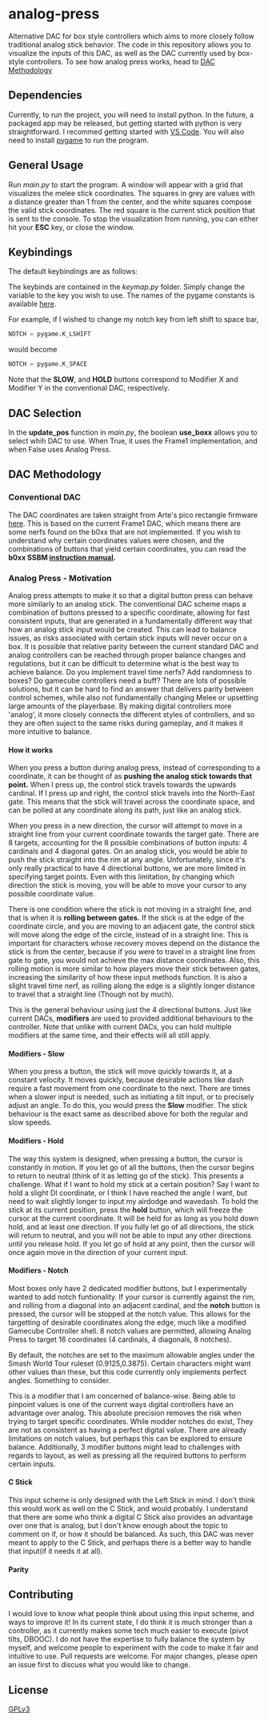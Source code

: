 # analog-press
Alternative DAC for box style controllers which aims to more closely follow traditional analog stick behavior. The code in this repository allows you to visualize the inputs of this DAC, as well as the DAC currently used by box-style controllers. To see how analog press works, head to [DAC Methodology](#dac-methodology)

## Dependencies
Currently, to run the project, you will need to install python. In the future, a packaged app may be released, but getting started with python is very straightforward. I recommed getting started with [VS Code](https://code.visualstudio.com/docs/python/python-tutorial).
You will also need to install [pygame](https://www.pygame.org/wiki/GettingStarted) to run the program.

## General Usage
Run *main.py* to start the program. A window will appear with a grid that visualizes the melee stick coordinates. The squares in grey are values with a distance greater than 1 from the center, and the white squares compose the valid stick coordinates. The red square is the current stick position that is sent to the console. To stop the visualization from running, you can either hit your **ESC** key, or close the window.

## Keybindings
The default keybindings are as follows:

The keybinds are contained in the *keymap.py* folder. Simply change the variable to the key you wish to use. The names of the pygame constants is available [here](https://www.pygame.org/docs/ref/key.html). 

For example, if I wished to change my notch key from left shift to space bar,
```python
NOTCH = pygame.K_LSHIFT
```
would become
```python
NOTCH = pygame.K_SPACE
```
Note that the **SLOW**, and **HOLD** buttons correspond to Modifier X and Modifier Y in the conventional DAC, respectively. 
## DAC Selection
In the **update_pos** function in *main.py*, the boolean **use_boxx** allows you to select whih DAC to use. When True, it uses the Frame1 implementation, and when False uses Analog Press.

## DAC Methodology
### Conventional DAC
The DAC coordinates are taken straight from Arte's pico rectangle firmware [here](https://github.com/JulienBernard3383279/pico-rectangle/blob/master/src/dac_algorithms/melee_F1.cpp). This is based on the current Frame1 DAC, which means there are some nerfs found on the b0xx that are not implemented. If you wish to understand why certain coordinates values were chosen, and the combinations of buttons that yield certain coordinates, you can read the **b0xx SSBM [instruction manual](https://drive.google.com/file/d/1InBmEJkWi3E5ReAUIGM9loHygaoNODcf/view).**

### Analog Press - Motivation
Analog press attempts to make it so that a digital button press can behave more similarly to an analog stick. The conventional DAC scheme maps a combination of buttons pressed to a specific coordinate, allowing for fast consistent inputs, that are generated in a fundamentally different way that how an analog stick input would be created. This can lead to balance issues, as risks associated with certain stick inputs will never occur on a box. It is possible that relative parity between the current standard DAC and analog controllers can be reached through proper balance changes and regulations, but it can be difficult to determine what is the best way to achieve balance. Do you implement travel time nerfs? Add randomness to boxes? Do gamecube controllers need a buff? There are lots of possible solutions, but it can be hard to find an answer that delivers parity between control schemes, while also not fundamentally changing Melee or upsetting large amounts of the playerbase. By making digital controllers more 'analog', it more closely connects the different styles of controllers, and so they are often suject to the same risks during gameplay, and it makes it more intuitive to balance.

#### How it works
When you press a button during analog press, instead of corresponding to a coordinate, it can be thought of as **pushing the analog stick towards that point.** When I press up, the control stick travels towards the upwards cardinal. If I press up and right, the control stick travels into the North-East gate. This means that the stick will travel across the coordinate space, and can be polled at any coordinate along its path, just like an analog stick.

When you press in a new direction, the cursor will attempt to move in a straight line from your current coordinate towards the target gate. There are 8 targets, accounting for the 8 possible combinations of button inputs: 4 cardinals and 4 diagonal gates. On an analog stick, you would be able to push the stick straight into the rim at any angle. Unfortunately, since it's only really practical to have 4 directional buttons, we are more limited in specifying target points. Even with this limitation, by changing which direction the stick is moving, you will be able to move your cursor to any possible coordinate value.

There is one condition where the stick is not moving in a straight line, and that is when it is **rolling between gates.** If the stick is at the edge of the coordinate circle, and you are moving to an adjacent gate, the control stick will move along the edge of the circle, instead of in a straight line. This is important for characters whose recovery moves depend on the distance the stick is from the center, because if you were to travel in a straight line from gate to gate, you would not achieve the max distance coordinates. Also, this rolling motion is more similar to how players move their stick between gates, increasing the similarity of how these input methods function. It is also a slight travel time nerf, as rolling along the edge is a slightly longer distance to travel that a straight line (Though not by much). 

This is the general behaviour using just the 4 directional buttons. Just like current DACs, **modifiers** are used to provided additional behaviours to the controller. Note that unlike with current DACs, you can hold multiple modifiers at the same time, and their effects will all still apply.

#### Modifiers - Slow
When you press a button, the stick will move quickly towards it, at a constant velocity. It moves quickly, because desirable actions like dash require a fast movement from one coordinate to the next. There are times when a slower input is needed, such as initiating a tilt input, or to precisely adjust an angle. To do this, you would press the **Slow** modifier. The stick behaviour is the exact same as described above for both the regular and slow speeds.

#### Modifiers - Hold
The way this system is designed, when pressing a button, the cursor is constantly in motion. If you let go of all the buttons, then the cursor begins to return to neutral (think of it as letting go of the stick). This presents a challenge. What if I want to hold my stick at a certain position? Say I want to hold a slight DI coordinate, or I think I have reached the angle I want, but need to wait slightly longer to input my airdodge and wavedash. To hold the stick at its current position, press the **hold** button, which will freeze the cursor at the current coordinate. It will be held for as long as you hold down hold, and at least one direction. If you fully let go of all directions, the stick will return to neutral, and you will not be able to input any other directions until you release hold. If you let go of hold at any point, then the cursor will once again move in the direction of your current input.

#### Modifiers - Notch
Most boxes only have 2 dedicated modifier buttons, but I experimentally wanted to add notch funtionality. If your cursor is currently against the rim, and rolling from a diagonal into an adjacent cardinal, and the **notch** button is pressed, the cursor will be stopped at the notch value. This allows for the targetting of desirable coordinates along the edge, much like a modified Gamecube Controller shell. 8 notch values are permitted, allowing Analog Press to target 16 coordinates (4 cardinals, 4 diagonals, 8 notches).

By default, the notches are set to the maximum allowable angles under the Smash World Tour ruleset (0.9125,0.3875). Certain characters might want other values than these, but this code currently only implements perfect angles. Something to consider.

This is a modifier that I am concerned of balance-wise. Being able to pinpoint values is one of the current ways digital controllers have an advantage over analog. This absolute precision removes the risk when trying to target specific coordinates. While modder notches do exist, They are not as consistent as having a perfect digital value. There are already limitations on notch values, but perhaps this can be explored to ensure balance. Additionally, 3 modifier buttons might lead to challenges with regards to layout, as well as pressing all the required buttons to perform certain inputs.

#### C Stick
This input scheme is only designed with the Left Stick in mind. I don't think this would work as well on the C Stick, and would probably. I understand that there are some who think a digital C Stick also provides an advantage over one that is analog, but I don't know enough about the topic to comment on if, or how it should be balanced. As such, this DAC was never meant to apply to the C Stick, and perhaps there is a better way to handle that input(if it needs it at all).

#### Parity

## Contributing
I would love to know what people think about using this input scheme, and ways to improve it! In its current state, I do think it is much stronger than a controller, as it currently makes some tech much easier to execute (pivot tilts, DBOOC). I do not have the expertise to fully balance the system by myself, and welcome people to experiment with the code to make it fair and intuitive to use. Pull requests are welcome. For major changes, please open an issue first to discuss what you would like to change.

## License
[GPLv3](https://www.gnu.org/licenses/gpl-3.0.en.html)
